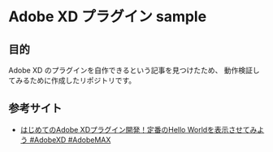 # Adobe XD プラグイン sample

## 目的

Adobe XD のプラグインを自作できるという記事を見つけたため、
動作検証してみるために作成したリポジトリです。

## 参考サイト

- [はじめてのAdobe XDプラグイン開発！定番のHello Worldを表示させてみよう #AdobeXD #AdobeMAX](https://blog.adobe.com/jp/publish/2018/10/15/web-getting-started-with-xd-plugin-development#gs.pzj1ym)  

